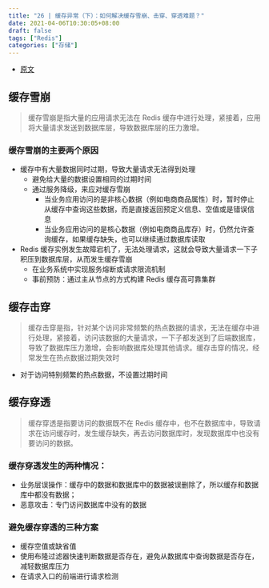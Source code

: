 ```yaml
---
title: "26 | 缓存异常（下）：如何解决缓存雪崩、击穿、穿透难题？"
date: 2021-04-06T10:30:05+08:00
draft: false
tags: ["Redis"]
categories: ["存储"]
---
```


- [原文](https://time.geekbang.org/column/article/296586)

## 缓存雪崩

> 缓存雪崩是指大量的应用请求无法在 Redis 缓存中进行处理，紧接着，应用将大量请求发送到数据库层，导致数据库层的压力激增。

### 缓存雪崩的主要两个原因

- 缓存中有大量数据同时过期，导致大量请求无法得到处理
  - 避免给大量的数据设置相同的过期时间
  - 通过服务降级，来应对缓存雪崩
    - 当业务应用访问的是非核心数据（例如电商商品属性）时，暂时停止从缓存中查询这些数据，而是直接返回预定义信息、空值或是错误信息
    - 当业务应用访问的是核心数据（例如电商商品库存）时，仍然允许查询缓存，如果缓存缺失，也可以继续通过数据库读取
- Redis 缓存实例发生故障宕机了，无法处理请求，这就会导致大量请求一下子积压到数据库层，从而发生缓存雪崩
  - 在业务系统中实现服务熔断或请求限流机制
  - 事前预防：通过主从节点的方式构建 Redis 缓存高可靠集群

## 缓存击穿

> 缓存击穿是指，针对某个访问非常频繁的热点数据的请求，无法在缓存中进行处理，紧接着，访问该数据的大量请求，一下子都发送到了后端数据库，导致了数据库压力激增，会影响数据库处理其他请求。缓存击穿的情况，经常发生在热点数据过期失效时

- 对于访问特别频繁的热点数据，不设置过期时间

## 缓存穿透

> 缓存穿透是指要访问的数据既不在 Redis 缓存中，也不在数据库中，导致请求在访问缓存时，发生缓存缺失，再去访问数据库时，发现数据库中也没有要访问的数据。

### 缓存穿透发生的两种情况：

- 业务层误操作：缓存中的数据和数据库中的数据被误删除了，所以缓存和数据库中都没有数据；
- 恶意攻击：专门访问数据库中没有的数据

### 避免缓存穿透的三种方案
  
- 缓存空值或缺省值
- 使用布隆过滤器快速判断数据是否存在，避免从数据库中查询数据是否存在，减轻数据库压力
- 在请求入口的前端进行请求检测